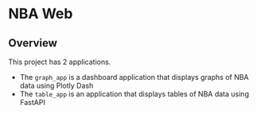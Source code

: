 # NBA Web

## Overview
This project has 2 applications.
- The `graph_app` is a dashboard application that displays graphs of NBA data using Plotly Dash
- The `table_app` is an application that displays tables of NBA data using FastAPI
